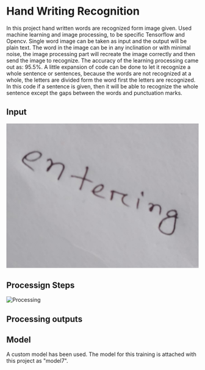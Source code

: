 # Hand Writing Recognition
In this project hand written words are recognized form image given. Used machine learning and image processing, to be specific Tensorflow and Opencv. Single word image can be taken as input and the output will be plain text. The word in the image can be in any inclination or with minimal noise, the image processing part will recreate the image correctly and then send the image to recognize. The accuracy of the learning processing came out as: 95.5%. A little expansion of code can be done to let it recognize a whole sentence or sentences, because the words are not recognized at a whole, the letters are divided form the word first the letters are recognized. In this code if a sentence is given, then it will be able to recognize the whole sentence except the gaps between the words and punctuation marks.
## Input ##
![Input](start2.jpeg)
## Processign Steps ##
![Processing](processing.jpg)
## Processing outputs ##

## Model ##
A custom model has been used. The model for this training is attached with this project as "model7".
